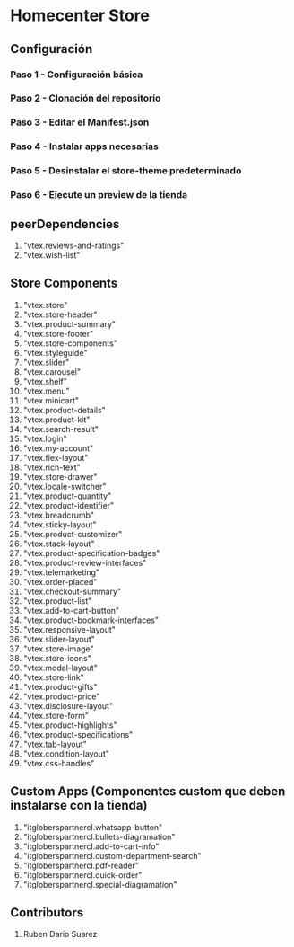 # Homecenter Store

## Configuración
### Paso 1 - Configuración básica

### Paso 2 - Clonación del repositorio

### Paso 3 - Editar el Manifest.json

### Paso 4 - Instalar apps necesarias

### Paso 5 - Desinstalar el store-theme predeterminado

### Paso 6 - Ejecute un preview de la tienda

## peerDependencies
1. "vtex.reviews-and-ratings"
2. "vtex.wish-list"

## Store Components
1. "vtex.store"
2. "vtex.store-header"
3. "vtex.product-summary"
4. "vtex.store-footer"
5. "vtex.store-components"
6. "vtex.styleguide"
7. "vtex.slider"
8. "vtex.carousel"
9. "vtex.shelf"
10. "vtex.menu"
11. "vtex.minicart"
12. "vtex.product-details"
13. "vtex.product-kit"
14. "vtex.search-result"
15. "vtex.login"
16. "vtex.my-account"
17. "vtex.flex-layout"
18. "vtex.rich-text"
19. "vtex.store-drawer"
20. "vtex.locale-switcher"
21. "vtex.product-quantity"
22. "vtex.product-identifier"
23. "vtex.breadcrumb"
24. "vtex.sticky-layout"
25. "vtex.product-customizer"
26. "vtex.stack-layout"
27. "vtex.product-specification-badges"
28. "vtex.product-review-interfaces"
29. "vtex.telemarketing"
30. "vtex.order-placed"
31. "vtex.checkout-summary"
32. "vtex.product-list"
33. "vtex.add-to-cart-button"
34. "vtex.product-bookmark-interfaces"
35. "vtex.responsive-layout"
36. "vtex.slider-layout"
37. "vtex.store-image"
38. "vtex.store-icons"
39. "vtex.modal-layout"
40. "vtex.store-link"
41. "vtex.product-gifts"
42. "vtex.product-price"
43. "vtex.disclosure-layout"
44. "vtex.store-form"
45. "vtex.product-highlights"
46. "vtex.product-specifications"
47. "vtex.tab-layout"
48. "vtex.condition-layout"
49. "vtex.css-handles"

## Custom Apps (Componentes custom que deben instalarse con la tienda)
1. "itgloberspartnercl.whatsapp-button"
2. "itgloberspartnercl.bullets-diagramation"
3. "itgloberspartnercl.add-to-cart-info"
4. "itgloberspartnercl.custom-department-search"
5. "itgloberspartnercl.pdf-reader"
6. "itgloberspartnercl.quick-order"
7. "itgloberspartnercl.special-diagramation"

## Contributors
1. Ruben Dario Suarez   
